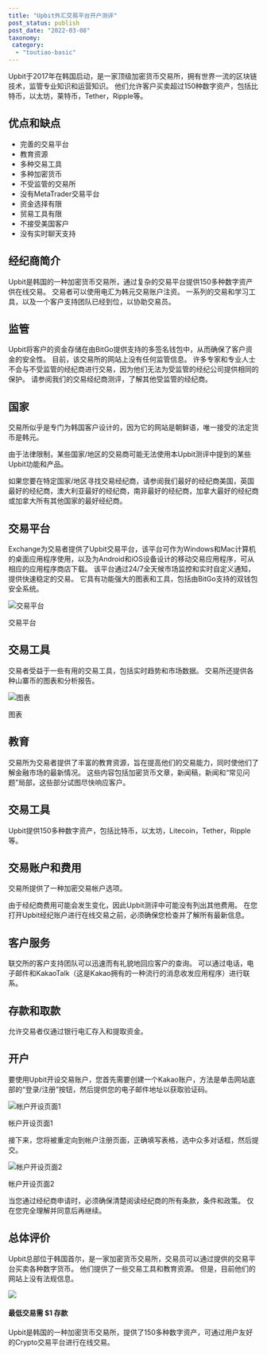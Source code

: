 ```yaml
---
title: "Upbit外汇交易平台开户测评"
post_status: publish
post_date: "2022-03-08"
taxonomy:
 category: 
  - "toutiao-basic"
---
```


Upbit于2017年在韩国启动，是一家顶级加密货币交易所，拥有世界一流的区块链技术，监管专业知识和运营知识。 他们允许客户买卖超过150种数字资产，包括比特币，以太坊，莱特币，Tether，Ripple等。

## 优点和缺点
- 完善的交易平台
- 教育资源
- 多种交易工具
- 多种加密货币
- 不受监管的交易所
- 没有MetaTrader交易平台
- 资金选择有限
- 贸易工具有限
- 不接受美国客户
- 没有实时聊天支持


## 经纪商简介

Upbit是韩国的一种加密货币交易所，通过复杂的交易平台提供150多种数字资产供在线交易。 交易者可以使用电汇为韩元交易账户注资。 一系列的交易和学习工具，以及一个客户支持团队已经到位，以协助交易员。

## 监管

Upbit将客户的资金存储在由BitGo提供支持的多签名钱包中，从而确保了客户资金的安全性。 目前，该交易所的网站上没有任何监管信息。 许多专家和专业人士不会与不受监管的经纪商进行交易，因为他们无法为受监管的经纪公司提供相同的保护。 请参阅我们的交易经纪商测评，了解其他受监管的经纪商。

## 国家

交易所似乎是专门为韩国客户设计的，因为它的网站是朝鲜语，唯一接受的法定货币是韩元。

由于法律限制，某些国家/地区的交易商可能无法使用本Upbit测评中提到的某些Upbit功能和产品。

如果您要在特定国家/地区寻找交易经纪商，请参阅我们最好的经纪商美国，英国最好的经纪商，澳大利亚最好的经纪商，南非最好的经纪商，加拿大最好的经纪商或加拿大所有其他国家的最好经纪商。

## 交易平台

Exchange为交易者提供了Upbit交易平台，该平台可作为Windows和Mac计算机的桌面应用程序使用，以及为Android和iOS设备设计的移动交易应用程序，可从相应的应用程序商店下载。 该平台通过24/7全天候市场监控和实时自定义通知，提供快速稳定的交易。 它具有功能强大的图表和工具，包括由BitGo支持的双钱包安全系统。

![交易平台](https://cdn.fendou.la/funstoutiao/2020/11/Upbit-Review-Trading-Platform-.jpg "交易平台")

交易平台

## 交易工具

交易者受益于一些有用的交易工具，包括实时趋势和市场数据。 交易所还提供各种山寨币的图表和分析报告。

![图表](https://cdn.fendou.la/funstoutiao/2020/11/Upbit-Review-Charts.jpg "图表")

图表

## 教育

交易所为交易者提供了丰富的教育资源，旨在提高他们的交易能力，同时使他们了解金融市场的最新情况。 这些内容包括加密货币文章，新闻稿，新闻和“常见问题”局部，这些部分试图尽快响应客户。

## 交易工具

Upbit提供150多种数字资产，包括比特币，以太坊，Litecoin，Tether，Ripple等。

## 交易账户和费用

交易所提供了一种加密交易帐户选项。

由于经纪商费用可能会发生变化，因此Upbit测评中可能没有列出其他费用。 在您打开Upbit经纪账户进行在线交易之前，必须确保您检查并了解所有最新信息。

## 客户服务

联交所的客户支持团队可以迅速而有礼貌地回应客户的查询。 可以通过电话，电子邮件和KakaoTalk（这是Kakao拥有的一种流行的消息收发应用程序）进行联系。

## 存款和取款

允许交易者仅通过银行电汇存入和提取资金。

## 开户

要使用Upbit开设交易账户，您首先需要创建一个Kakao账户，方法是单击网站底部的“登录/注册”按钮，然后提供您的电子邮件地址以获取验证码。

![帐户开设页面1](https://cdn.fendou.la/funstoutiao/2020/11/Upbit-Review-Account-Opening-Page-1.jpg "帐户开设页面1")

帐户开设页面1

接下来，您将被重定向到帐户注册页面，正确填写表格，选中众多对话框，然后提交。

![帐户开设页面2](https://cdn.fendou.la/funstoutiao/2020/11/Upbit-Review-Account-Opening-Page-2-617x1024.jpg "帐户开设页面2")

帐户开设页面2

当您通过经纪商申请时，必须确保清楚阅读经纪商的所有条款，条件和政策。 仅在您完全理解并同意后再继续。

## 总体评价

Upbit总部位于韩国首尔，是一家加密货币交易所，交易员可以通过提供的交易平台买卖各种数字货币。 他们提供了一些交易工具和教育资源。 但是，目前他们的网站上没有法规信息。

![](https://cdn.fendou.la/funstoutiao/2020/11/Upbit-Logo.png)

#### 最低交易需 $1 存款

Upbit是韩国的一种加密货币交易所，提供了150多种数字资产，可通过用户友好的Crypto交易平台进行在线交易。
